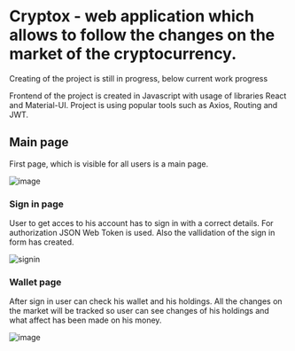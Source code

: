 # Cryptox - web application which allows to follow the changes on the market of the cryptocurrency.  

Creating of the project is still in progress, below current work progress

Frontend of the project is created in Javascript with usage of libraries React and Material-UI. Project is using popular tools such as Axios, Routing and JWT.



## Main page

First page, which is visible for all users is a main page.

![image](https://user-images.githubusercontent.com/44081987/159927823-54d67d11-c23c-4419-835b-a9537097c401.png)



### Sign in page

User to get acces to his account has to sign in with a correct details. For authorization JSON Web Token is used. 
Also the vallidation of the sign in form has created.

![signin](https://user-images.githubusercontent.com/44081987/159897920-bfb9937e-245d-401f-ba57-10021c0b2f9d.png)


### Wallet page

After sign in user can check his wallet and his holdings. All the changes on the market will be tracked so user can see changes of his holdings and what affect has been made on his money.


![image](https://user-images.githubusercontent.com/44081987/159927996-7a4257c5-4b5c-4ddd-8adf-e63b286c7927.png)



